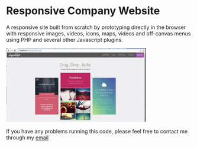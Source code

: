 # Responsive Company Website

A responsive site built from scratch by prototyping directly in the browser with responsive images, videos, icons, maps, videos and off-canvas menus using PHP and several other Javascript plugins.

<img src="responsiveSite.png" width="75%">

If you have any problems running this code, please feel free to contact me through my [email](kevlai22@uw.edu)
